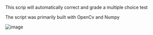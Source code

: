 This scrip will automatically correct and grade a multiple choice test

The script was primarily built with OpenCv and Numpy


![image](https://github.com/LeonardHolter/Multiple-choice-test-auto-grader/assets/123200111/3c38e3a2-6956-427d-8bc2-48733551d7c8)
